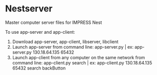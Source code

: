 # Nestserver
Master computer server files for IMPRESS Nest

To use app-server and app-client:

1) Download app-server, app-client, libserver, libclient
2) Launch app-server from command line: app-server.py <your public ip> <port>  |  ex: app-server.py 130.18.64.135 65432
3) Launch app-client from any computer on the same network from command line: app-client.py <server ip> <port> search <action>  |  ex: app-client.py 130.18.64.135 65432 search backButton
